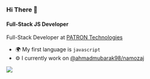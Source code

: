 ### Hi There 👋

#### Full-Stack JS Developer

Full-Stack Developer at [PATRON Technologies](https://www.linkedin.com/company/alpatron)<br>

- 🌍 My first language is `javascript`
- ⚙️ I currently work on [@ahmadmubarak98/namozaj](https://www.npmjs.com/package/@ahmadmubarak98/namozaj)

![](https://github-profile-summary-cards.vercel.app/api/cards/profile-details?username=ahmadmubarak98&theme=github_dark)
